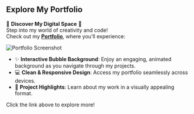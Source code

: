 ## **Explore My Portfolio**

🎨 **Discover My Digital Space** 🎨  
Step into my world of creativity and code!  
Check out my [**Portfolio**](https://tanishamaheshwari.github.io/portfolio), where you’ll experience:

![Portfolio Screenshot](https://github.com/tanishamaheshwari/portfolio/images/portfolio_screenshot.png)

- ✨ **Interactive Bubble Background**: Enjoy an engaging, animated background as you navigate through my projects.
- 💻 **Clean & Responsive Design**: Access my portfolio seamlessly across devices.
- 🎯 **Project Highlights**: Learn about my work in a visually appealing format.

Click the link above to explore more!
